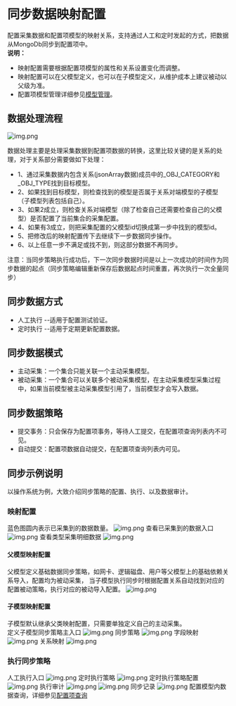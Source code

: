 # 同步数据映射配置
配置采集数据和配置项模型的映射关系，支持通过人工和定时发起的方式，把数据从MongoDb同步到配置项中。
<br>
<b>说明：</b>
* 映射配置需要根据配置项模型的属性和关系设置变化而调整。
* 映射配置可以在父模型定义，也可以在子模型定义，从维护成本上建议被动以父级为准。
* 配置项模型管理详细参见[模型管理](../../3.配置管理/模型管理/模型管理.md)。



## 数据处理流程
![img.png](images/8.data_process.png)

数据处理主要是处理采集数据到配置项数据的转换，这里比较关键的是关系的处理，对于关系部分需要做如下处理：
* 1、通过采集数据内包含关系(jsonArray数据)成员中的_OBJ_CATEGORY和_OBJ_TYPE找到目标模型。
* 2、如果找到目标模型，则检查找到的模型是否属于关系对端模型的子模型（子模型列表包括自己）。
* 3、如果2成立，则检查关系对端模型（除了检查自己还需要检查自己的父模型）是否配置了当前集合的采集配置。
* 4、如果有3成立，则把采集配置的父模型id切换成第一步中找到的模型id。
* 5、把修改后的映射配置传下去继续下一步数据同步操作。
* 6、以上任意一步不满足或找不到，则这部分数据不再同步。

注意：当同步策略执行成功后，下一次同步数据时间是以上一次成功的时间作为同步数据的起点（同步策略编辑重新保存后数据起点时间重置，再次执行一次全量同步）


## 同步数据方式
* 人工执行 --适用于配置测试验证。
* 定时执行 --适用于定期更新配置数据。

## 同步数据模式 
* 主动采集：一个集合只能关联一个主动采集模型。
* 被动采集：一个集合可以关联多个被动采集模型，在主动采集模型采集过程中，如果当前模型被主动采集模型引用了，当前模型才会写入数据。

## 同步数据策略
* 提交事务：只会保存为配置项事务，等待人工提交，在配置项查询列表内不可见。
* 自动提交：配置项数据自动提交，在配置项查询列表内可见。

## 同步示例说明
以操作系统为例，大致介绍同步策略的配置、执行、以及数据审计。
### 映射配置
蓝色图圆内表示已采集到的数据数量。
![img.png](images/1.os_collect_importlist.png)
查看已采集到的数据入口
![img.png](images/1.collect_os_mapping_db_data.png)
查看类型采集明细数据
![img.png](images/1.collect_os_mapping_db_data_detail.png)

#### 父模型映射配置
父模型定义基础数据同步策略，如网卡、逻辑磁盘、用户等父模型上的基础依赖关系导入，配置均为被动采集，
当子模型执行同步时根据配置关系自动找到对应的配置被动策略，执行对应的被动导入配置。
![img.png](images/1.os_collect_import_father.png)
#### 子模型映射配置
子模型默认继承父类映射配置，只需要单独定义自己的主动采集。
<br>
定义子模型同步策略主入口
![img.png](images/1.os_collect_mapping_aix.png)
同步策略
![img.png](images/1.os_collect_mapping_config1.png)
字段映射
![img.png](images/1.os_collect_mapping_config2.png)
关系映射
![img.png](images/1.os_collect_mapping_config3.png)

### 执行同步策略
人工执行入口
![img.png](images/1.os_collect_mapping_run.png)
定时执行策略
![img.png](images/1.os_collect_mapping_run2.png)
定时执行策略配置
![img.png](images/1.os_collect_mapping_run2_config.png)
执行审计
![img.png](images/1.os_collect_mapping_run_execcount.png)
![img.png](images/1.os_collect_run_mapping_execount2.png)
同步记录
![img.png](images/1.os_collect_mapping_run_sync_audit.png)
配置模型内数据查询，详细参见[配置项查询](../配置项查询/配置项查询.md)
